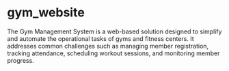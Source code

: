 # gym_website
The Gym Management System is a web-based solution designed to simplify and automate the operational tasks of gyms and fitness centers. It addresses common challenges such as managing member registration, tracking attendance, scheduling workout sessions, and monitoring member progress.
